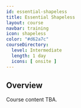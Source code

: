 ```yaml
---
id: essential-shapeless
title: Essential Shapeless
layout: course
navbar: training
icon: shapeless
color: "#d62a7c"
courseDirectory:
  level: Intermediate
  length: 1 day
  icons: [ onsite ]
---
```


## Overview

Course content TBA.
